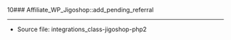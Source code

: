 10### Affiliate_WP_Jigoshop::add_pending_referral

----

- Source file: integrations_class-jigoshop-php2
